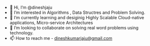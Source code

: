 - 👋 Hi, I’m @dineshjaju
- 👀 I’m interested in Algorithms , Data Structres and Problem Solving.
- 🌱 I’m currently learning and desiginig Highly Scalable Cloud-native applications, Micro-service Architectures
- 💞️ I’m looking to collaborate on solving real word problems using technology.
- 📫 How to reach me - dineshkumarjaju@gmail.com

<!---
dineshjaju/dineshjaju is a ✨ special ✨ repository because its `README.md` (this file) appears on your GitHub profile.
You can click the Preview link to take a look at your changes.
--->
